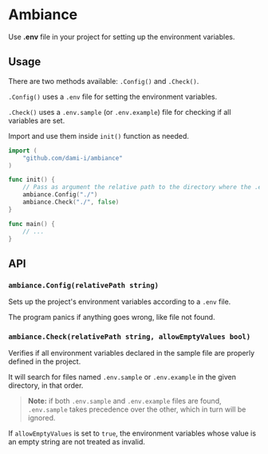 # Ambiance

Use **.env** file in your project for setting up the environment variables.

## Usage

There are two methods available: `.Config()` and `.Check()`.

`.Config()` uses a `.env` file for setting the environment variables.

`.Check()` uses a `.env.sample` (or `.env.example`) file for checking if all variables are set.

Import and use them inside `init()` function as needed.

```go
import (
	"github.com/dami-i/ambiance"
)

func init() {
	// Pass as argument the relative path to the directory where the .env file will be located
	ambiance.Config("./")
	ambiance.Check("./", false)
}

func main() {
	// ...
}
```

## API

### `ambiance.Config(relativePath string)`

Sets up the project's environment variables according to a `.env` file.

The program panics if anything goes wrong, like file not found.

### `ambiance.Check(relativePath string, allowEmptyValues bool)`

Verifies if all environment variables declared in the sample file are properly defined in the project.

It will search for files named `.env.sample` or `.env.example` in the given directory, in that order.

> **Note:** if both `.env.sample` and `.env.example` files are found, `.env.sample` takes precedence over the other, which in turn will be ignored.

If `allowEmptyValues` is set to `true`, the environment variables whose value is an empty string are not treated as invalid.
